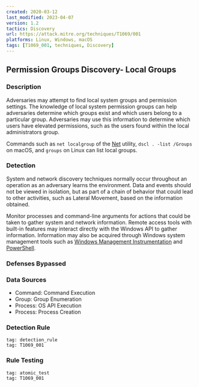 ```yaml
---
created: 2020-03-12
last_modified: 2023-04-07
version: 1.2
tactics: Discovery
url: https://attack.mitre.org/techniques/T1069/001
platforms: Linux, Windows, macOS
tags: [T1069_001, techniques, Discovery]
---
```


## Permission Groups Discovery- Local Groups

### Description

Adversaries may attempt to find local system groups and permission settings. The knowledge of local system permission groups can help adversaries determine which groups exist and which users belong to a particular group. Adversaries may use this information to determine which users have elevated permissions, such as the users found within the local administrators group.

Commands such as <code>net localgroup</code> of the [Net](https://attack.mitre.org/software/S0039) utility, <code>dscl . -list /Groups</code> on macOS, and <code>groups</code> on Linux can list local groups.

### Detection

System and network discovery techniques normally occur throughout an operation as an adversary learns the environment. Data and events should not be viewed in isolation, but as part of a chain of behavior that could lead to other activities, such as Lateral Movement, based on the information obtained.

Monitor processes and command-line arguments for actions that could be taken to gather system and network information. Remote access tools with built-in features may interact directly with the Windows API to gather information. Information may also be acquired through Windows system management tools such as [Windows Management Instrumentation](https://attack.mitre.org/techniques/T1047) and [PowerShell](https://attack.mitre.org/techniques/T1059/001).

### Defenses Bypassed



### Data Sources

  - Command: Command Execution
  -  Group: Group Enumeration
  -  Process: OS API Execution
  -  Process: Process Creation
### Detection Rule

```query
tag: detection_rule
tag: T1069_001
```

### Rule Testing

```query
tag: atomic_test
tag: T1069_001
```

